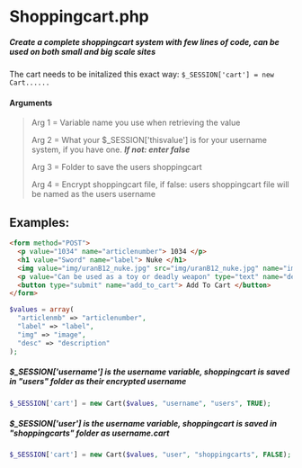 # Shoppingcart.php

##### Create a complete shoppingcart system with few lines of code, can be used on both small and big scale sites

The cart needs to be initalized this exact way: <code>$_SESSION['cart'] = new Cart......</code>
<br>

#### Arguments
>Arg 1 = Variable name you use when retrieving the value
>
>Arg 2 = What your $_SESSION['thisvalue'] is for your username system, if you have one. ***If not: enter false***
>
>Arg 3 = Folder to save the users shoppingcart
>
>Arg 4 = Encrypt shoppingcart file, if false: users shoppingcart file will be named as the users username
## Examples:
```html
<form method="POST">
  <p value="1034" name="articlenumber"> 1034 </p>
  <h1 value="Sword" name="label"> Nuke </h1>
  <img value="img/uranB12_nuke.jpg" src="img/uranB12_nuke.jpg" name="image">
  <p value="Can be used as a toy or deadly weapon" type="text" name="description"> Can be used as a toy or deadly weapon </p>
  <button type="submit" name="add_to_cart"> Add To Cart </button>
</form>
```
```php
$values = array(
  "articlenmb" => "articlenumber", 
  "label" => "label",
  "img" => "image",
  "desc" => "description"
);
```

##### $_SESSION['username'] is the username variable, shoppingcart is saved in "users" folder as their encrypted username

```php
$_SESSION['cart'] = new Cart($values, "username", "users", TRUE);
```

##### $_SESSION['user'] is the username variable, shoppingcart is saved in "shoppingcarts" folder as username.cart

```php
$_SESSION['cart'] = new Cart($values, "user", "shoppingcarts", FALSE);
```
